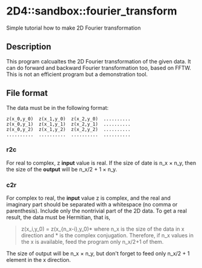 # 2D4\::sandbox::fourier_transform
Simple tutorial how to make 2D Fourier transformation

## Description
This program calcualtes the 2D Fourier transformation of the given data. It can do forward and backward Fourier transformation too, based on FFTW. This is not an efficient program but a demonstration tool.

## File format
The data must be in the following format:
```
z(x_0,y_0)	z(x_1,y_0)	z(x_2,y_0)	..........
z(x_0,y_1)	z(x_1,y_1)	z(x_2,y_1)	..........
z(x_0,y_2)	z(x_1,y_2)	z(x_2,y_2)	..........
..........	..........	..........	..........
```
### r2c
For real to complex, z **input** value is real. If the size of date is n_x × n_y, then the size of the **output** will be n_x/2 + 1 × n_y.

### c2r
For complex to real, the **input** value z is complex, and the real and imaginary part should be separated with a whitespace (no comma or parenthesis). Include only the nontrivial part of the 2D data. To get a real result, the data must be Hermitian, that is,
> z(x_i,y_0) = z(x_{n_x-i},y_0)*
where n_x is the size of the data in x direction and \* is the complex conjugation. Therefore, if n_x values in the x is available, feed the program only n_x/2+1 of them.

The size of output will be n_x × n_y, but don't forget to feed only n_x/2 + 1 element in the x direction.
